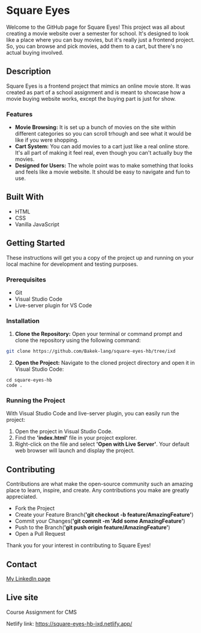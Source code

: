 # Square Eyes 

Welcome to the GitHub page for Square Eyes! This project was all about creating a movie website over a semester for school. It's designed to look like a place where you can buy movies, but it's really just a frontend project. So, you can browse and pick movies, add them to a cart, but there's no actual buying involved.


## Description

Square Eyes is a frontend project that mimics an online movie store. It was created as part of a school assignment and is meant to showcase how a movie buying website works, except the buying part is just for show.

### Features

- **Movie Browsing:** It is set up a bunch of movies on the site within different categories so you can scroll trhough and see what it would be like if you were shopping.
- **Cart System:** You can add movies to a cart just like a real online store. It's all part of making it feel real, even though you can't actually buy the movies.
- **Designed for Users:** The whole point was to make something that looks and feels like a movie website. It should be easy to navigate and fun to use.

## Built With

- HTML
- CSS
- Vanilla JavaScript

## Getting Started

These instructions will get you a copy of the project up and running on your local machine for development and testing purposes.

### Prerequisites

- Git
- Visual Studio Code
- Live-server plugin for VS Code

### Installation


1. **Clone the Repository:** Open your terminal or command prompt and clone the repository using the following command:

```bash
git clone https://github.com/Bakek-lang/square-eyes-hb/tree/ixd
```

2. **Open the Project:** Navigate to the cloned project directory and open it in Visual Studio Code:

```
cd square-eyes-hb
code .
```


### Running the Project

With Visual Studio Code and live-server plugin, you can easily run the project: 

1. Open the project in Visual Studio Code.
2. Find the **'index.html'** file in your project explorer.
3. Right-click on the file and select **'Open with Live Server'**. Your default web browser will launch and display the project.

## Contributing

Contributions are what make the open-source community such an amazing place to learn, inspire, and create. Any contributions you make are greatly appreciated.

- Fork the Project
- Create your Feature Branch(**'git checkout -b feature/AmazingFeature'**)
- Commit your Changes(**'git commit -m 'Add some AmazingFeature'**)
- Push to the Branch(**'git push origin feature/AmazingFeature'**)
- Open a Pull Request

Thank you for your interest in contributing to Square Eyes!

## Contact

[My LinkedIn page](https://www.linkedin.com/in/henrik-bakke-76b716294)


## Live site

Course Assignment for CMS

Netlify link:
https://square-eyes-hb-ixd.netlify.app/
